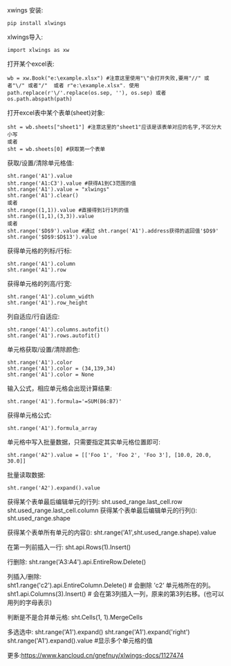 xwings 安装:  

    pip install xlwings

xlwings导入:  

    import xlwings as xw

打开某个excel表:  

    wb = xw.Book("e:\example.xlsx") #注意这里使用"\"会打开失败,要用"//" 或者"\/" 或者"/"  或者 r"e:\example.xlsx". 使用 path.replace(r'\/'.replace(os.sep, ''), os.sep) 或者 os.path.abspath(path)

打开excel表中某个表单(sheet)对象:  

    sht = wb.sheets["sheet1"] #注意这里的"sheet1"应该是该表单对应的名字,不区分大小写
    或者
    sht = wb.sheets[0] #获取第一个表单

获取/设置/清除单元格值:

    sht.range('A1').value
    sht.range('A1:C3').value #获得A1到C3范围的值
    sht.range('A1').value = "xlwings"
    sht.range('A1').clear()
    或者
    sht.range((1,1)).value #直接得到1行1列的值
    sht.range((1,1),(3,3)).value
    或者
    sht.range('$D$9').value #通过 sht.range('A1').address获得的返回值'$D$9'
    sht.range('$D$9:$D$13').value

获得单元格的列标/行标:

    sht.range('A1').column
    sht.range('A1').row

获得单元格的列高/行宽:

    sht.range('A1').column_width
    sht.range('A1').row_height

列自适应/行自适应:

    sht.range('A1').columns.autofit()
    sht.range('A1').rows.autofit()

单元格获取/设置/清除颜色:

    sht.range('A1').color
    sht.range('A1').color = (34,139,34)
    sht.range('A1').color = None

输入公式，相应单元格会出现计算结果:

    sht.range('A1').formula='=SUM(B6:B7)'

获得单元格公式:

    sht.range('A1').formula_array

单元格中写入批量数据，只需要指定其实单元格位置即可:

    sht.range('A2').value = [['Foo 1', 'Foo 2', 'Foo 3'], [10.0, 20.0, 30.0]]

批量读取数据:

    sht.range('A2').expand().value

获得某个表单最后编辑单元的行列:
    sht.used_range.last_cell.row
    sht.used_range.last_cell.column
获得某个表单最后编辑单元的行列():
    sht.used_range.shape

获得某个表单所有单元的内容():
    sht.range('A1',sht.used_range.shape).value

在第一列前插入一行:
    sht.api.Rows(1).Insert()

行删除:
    sht.range('A3:A4').api.EntireRow.Delete()

列插入/删除:    
    sht1.range('c2').api.EntireColumn.Delete()  # 会删除 ’c2‘ 单元格所在的列。
    sht1.api.Columns(3).Insert()                # 会在第3列插入一列，原来的第3列右移。(也可以用列的字母表示)

判断是不是合并单元格:
    sht.Cells(1, 1).MergeCells

多选选中:
    sht.range('A1').expand()
    sht.range('A1').expand('right')
    sht.range('A1').expand().value  #显示多个单元格的值

更多:https://www.kancloud.cn/gnefnuy/xlwings-docs/1127474